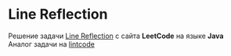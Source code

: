 # Line Reflection
Решение задачи [Line Reflection](https://leetcode.com/problems/line-reflection/) с сайта **LeetCode** на языке **Java**  
Аналог задачи на [lintcode](https://www.lintcode.com/problem/908/)